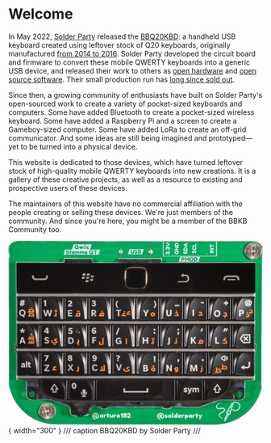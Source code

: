 # Welcome

In May 2022, [Solder Party](https://www.solder.party/) released the [BBQ20KBD](https://www.solder.party/docs/bbq20kbd/): a handheld USB keyboard created using leftover stock of Q20 keyboards, originally manufactured [from 2014 to 2016](https://en.wikipedia.org/wiki/BlackBerry_Classic). Solder Party developed the circuit board and firmware to convert these mobile QWERTY keyboards into a generic USB device, and released their work to others as [open hardware](https://github.com/solderparty/bbq20kbd_hw) and [open source software](https://github.com/solderparty/i2c_puppet). Their small production run has [long since sold out](https://lectronz.com/products/bb-q20-keyboard-with-trackpad-usb-i2c-pmod).

Since then, a growing community of enthusiasts have built on Solder Party's open-sourced work to create a variety of pocket-sized keyboards and computers. Some have added Bluetooth to create a pocket-sized wireless keyboard. Some have added a Raspberry Pi and a screen to create a Gameboy-sized computer. Some have added LoRa to create an off-grid communicator. And some ideas are still being imagined and prototyped—yet to be turned into a physical device.

This website is dedicated to those devices, which have turned leftover stock of high-quality mobile QWERTY keyboards into new creations. It is a gallery of these creative projects, as well as a resource to existing and prospective users of these devices.

The maintainers of this website have no commercial affiliation with the people creating or selling these devices. We're just members of the community. And since you're here, you might be a member of the BBKB Community too.

![BBQ20KBD by Solder Party](images/bbq20kbd.png){ width="300" }
/// caption
BBQ20KBD by Solder Party
///
